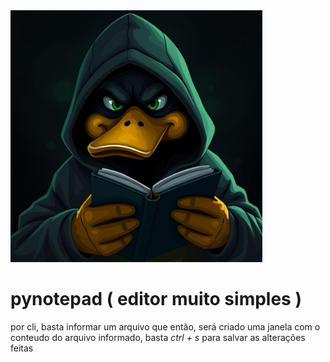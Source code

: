 <img src="img.png" alt='imagem de capa' style="width:80%; height: 80%;">

# pynotepad ( editor muito simples )

por cli, basta informar um arquivo que então, será criado uma janela com 
o conteudo do arquivo informado, basta *ctrl + s* para salvar as alterações 
feitas
